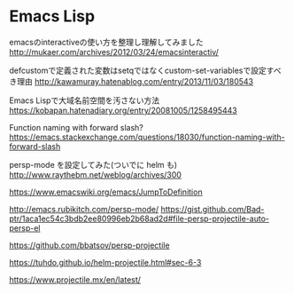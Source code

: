 # Emacs Lisp

emacsのinteractiveの使い方を整理し理解してみました
http://mukaer.com/archives/2012/03/24/emacsinteractiv/

defcustomで定義された変数はsetqではなくcustom-set-variablesで設定すべき理由
http://kawamuray.hatenablog.com/entry/2013/11/03/180543

Emacs Lispで大域名前空間を汚さない方法
https://kobapan.hatenadiary.org/entry/20081005/1258495443

Function naming with forward slash?
https://emacs.stackexchange.com/questions/18030/function-naming-with-forward-slash

persp-mode を設定してみた(ついでに helm も)
http://www.raythebm.net/weblog/archives/300


https://www.emacswiki.org/emacs/JumpToDefinition


http://emacs.rubikitch.com/persp-mode/
https://gist.github.com/Bad-ptr/1aca1ec54c3bdb2ee80996eb2b68ad2d#file-persp-projectile-auto-persp-el

https://github.com/bbatsov/persp-projectile


https://tuhdo.github.io/helm-projectile.html#sec-6-3

https://www.projectile.mx/en/latest/
